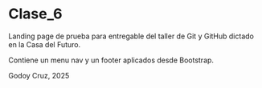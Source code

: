 # Clase_6

Landing page de prueba para entregable del taller de Git y GitHub dictado en la Casa del Futuro.

Contiene un menu nav y un footer aplicados desde Bootstrap.

Godoy Cruz, 2025